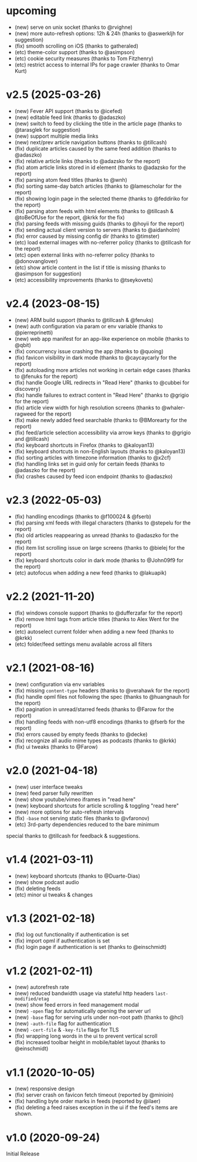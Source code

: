 # upcoming

- (new) serve on unix socket (thanks to @rvighne)
- (new) more auto-refresh options: 12h & 24h (thanks to @aswerkljh for suggestion)
- (fix) smooth scrolling on iOS (thanks to gatheraled)
- (etc) theme-color support (thanks to @asimpson)
- (etc) cookie security measures (thanks to Tom Fitzhenry)
- (etc) restrict access to internal IPs for page crawler (thanks to Omar Kurt)

# v2.5 (2025-03-26)

- (new) Fever API support (thanks to @icefed)
- (new) editable feed link (thanks to @adaszko)
- (new) switch to feed by clicking the title in the article page (thanks to @tarasglek for suggestion)
- (new) support multiple media links
- (new) next/prev article navigation buttons (thanks to @tillcash)
- (fix) duplicate articles caused by the same feed addition (thanks to @adaszko)
- (fix) relative article links (thanks to @adazsko for the report)
- (fix) atom article links stored in id element (thanks to @adazsko for the report)
- (fix) parsing atom feed titles (thanks to @wnh)
- (fix) sorting same-day batch articles (thanks to @lamescholar for the report)
- (fix) showing login page in the selected theme (thanks to @feddiriko for the report)
- (fix) parsing atom feeds with html elements (thanks to @tillcash & @toBeOfUse for the report, @krkk for the fix)
- (fix) parsing feeds with missing guids (thanks to @hoyii for the report)
- (fix) sending actual client version to servers (thanks to @aidanholm)
- (fix) error caused by missing config dir (thanks to @timster)
- (etc) load external images with no-referrer policy (thanks to @tillcash for the report)
- (etc) open external links with no-referrer policy (thanks to @donovanglover)
- (etc) show article content in the list if title is missing (thanks to @asimpson for suggestion)
- (etc) accessibility improvements (thanks to @tseykovets)

# v2.4 (2023-08-15)

- (new) ARM build support (thanks to @tillcash & @fenuks)
- (new) auth configuration via param or env variable (thanks to @pierreprinetti)
- (new) web app manifest for an app-like experience on mobile (thanks to @qbit)
- (fix) concurrency issue crashing the app (thanks to @quoing)
- (fix) favicon visibility in dark mode (thanks to @caycaycarly for the report)
- (fix) autoloading more articles not working in certain edge cases (thanks to @fenuks for the report)
- (fix) handle Google URL redirects in "Read Here" (thanks to @cubbei for discovery)
- (fix) handle failures to extract content in "Read Here" (thanks to @grigio for the report)
- (fix) article view width for high resolution screens (thanks to @whaler-ragweed for the report)
- (fix) make newly added feed searchable (thanks to @BMorearty for the report)
- (fix) feed/article selection accessibility via arrow keys (thanks to @grigio and @tillcash)
- (fix) keyboard shortcuts in Firefox (thanks to @kaloyan13)
- (fix) keyboard shortcuts in non-English layouts (thanks to @kaloyan13)
- (fix) sorting articles with timezone information (thanks to @x2cf)
- (fix) handling links set in guid only for certain feeds (thanks to @adaszko for the report)
- (fix) crashes caused by feed icon endpoint (thanks to @adaszko)

# v2.3 (2022-05-03)

- (fix) handling encodings (thanks to @f100024 & @fserb)
- (fix) parsing xml feeds with illegal characters (thanks to @stepelu for the report)
- (fix) old articles reappearing as unread (thanks to @adaszko for the report)
- (fix) item list scrolling issue on large screens (thanks to @bielej for the report)
- (fix) keyboard shortcuts color in dark mode (thanks to @John09f9 for the report)
- (etc) autofocus when adding a new feed (thanks to @lakuapik)

# v2.2 (2021-11-20)

- (fix) windows console support (thanks to @dufferzafar for the report)
- (fix) remove html tags from article titles (thanks to Alex Went for the report)
- (etc) autoselect current folder when adding a new feed (thanks to @krkk)
- (etc) folder/feed settings menu available across all filters

# v2.1 (2021-08-16)

- (new) configuration via env variables
- (fix) missing `content-type` headers (thanks to @verahawk for the report)
- (fix) handle opml files not following the spec (thanks to @huangnauh for the report)
- (fix) pagination in unread/starred feeds (thanks to @Farow for the report)
- (fix) handling feeds with non-utf8 encodings (thanks to @fserb for the report)
- (fix) errors caused by empty feeds (thanks to @decke)
- (fix) recognize all audio mime types as podcasts (thanks to @krkk)
- (fix) ui tweaks (thanks to @Farow)

# v2.0 (2021-04-18)

- (new) user interface tweaks
- (new) feed parser fully rewritten
- (new) show youtube/vimeo iframes in "read here"
- (new) keyboard shortcuts for article scrolling & toggling "read here"
- (new) more options for auto-refresh intervals
- (fix) `-base` not serving static files (thanks to @vfaronov)
- (etc) 3rd-party dependencies reduced to the bare minimum

special thanks to @tillcash for feedback & suggestions.

# v1.4 (2021-03-11)

- (new) keyboard shortcuts (thanks to @Duarte-Dias)
- (new) show podcast audio
- (fix) deleting feeds
- (etc) minor ui tweaks & changes

# v1.3 (2021-02-18)

- (fix) log out functionality if authentication is set
- (fix) import opml if authentication is set
- (fix) login page if authentication is set (thanks to @einschmidt)

# v1.2 (2021-02-11)

- (new) autorefresh rate
- (new) reduced bandwidth usage via stateful http headers `last-modified/etag`
- (new) show feed errors in feed management modal
- (new) `-open` flag for automatically opening the server url
- (new) `-base` flag for serving urls under non-root path (thanks to @hcl)
- (new) `-auth-file` flag for authentication
- (new) `-cert-file` & `-key-file` flags for TLS
- (fix) wrapping long words in the ui to prevent vertical scroll
- (fix) increased toolbar height in mobile/tablet layout (thanks to @einschmidt)

# v1.1 (2020-10-05)

- (new) responsive design
- (fix) server crash on favicon fetch timeout (reported by @minioin)
- (fix) handling byte order marks in feeds (reported by @ilaer)
- (fix) deleting a feed raises exception in the ui if the feed's items are shown.

# v1.0 (2020-09-24)

Initial Release
